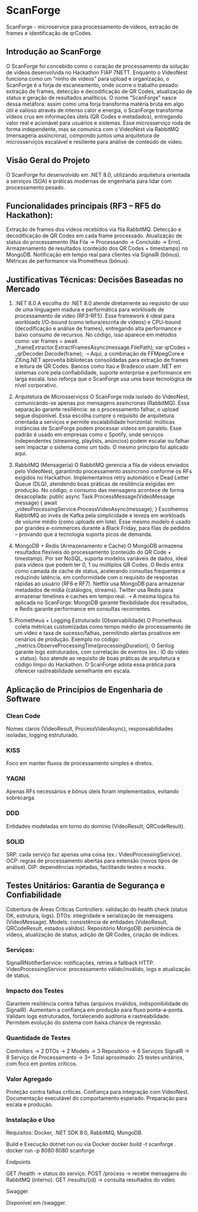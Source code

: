 # ScanForge

ScanForge - microservice para processamento de vídeos, extração de frames e identificação de qrCodes.

## Introdução ao ScanForge

O ScanForge foi concebido como o coração de processamento da solução de vídeos desenvolvida no Hackathon FIAP 7NETT. Enquanto o VideoNest funciona como um “ninho de vídeos” para upload e organização, o ScanForge é a forja de escaneamento, onde ocorre o trabalho pesado: extração de frames, detecção e decodificação de QR Codes, atualização de status e geração de resultados analíticos.
O nome “ScanForge” nasce dessa metáfora: assim como uma forja transforma matéria bruta em algo útil e valioso através de intenso calor e energia, o ScanForge transforma vídeos crus em informações úteis (QR Codes e metadados), entregando valor real e acionável para usuários e sistemas.
Esse microsserviço roda de forma independente, mas se comunica com o VideoNest via RabbitMQ (mensageria assíncrona), compondo juntos uma arquitetura de microsserviços escalável e resiliente para análise de conteúdo de vídeo.

## Visão Geral do Projeto

O ScanForge foi desenvolvido em .NET 8.0, utilizando arquitetura orientada a serviços (SOA) e práticas modernas de engenharia para lidar com processamento pesado.

## Funcionalidades principais (RF3 – RF5 do Hackathon):

Extração de frames dos vídeos recebidos via fila RabbitMQ.
Detecção e decodificação de QR Codes em cada frame processado.
Atualização de status do processamento (Na Fila → Processando → Concluído → Erro).
Armazenamento de resultados (conteúdo dos QR Codes + timestamps) no MongoDB.
Notificação em tempo real para clientes via SignalR (bônus).
Métricas de performance via Prometheus (bônus).

## Justificativas Técnicas: Decisões Baseadas no Mercado

1. .NET 8.0
A escolha do .NET 8.0 atende diretamente ao requisito de uso de uma linguagem madura e performática para workloads de processamento de vídeo (RF3–RF5).
Esse framework é ideal para workloads I/O-bound (como leitura/escrita de vídeos) e CPU-bound (decodificação e análise de frames), entregando alta performance e baixo consumo de recursos.
No código, isso aparece em métodos como:
  var frames = await _frameExtractor.ExtractFramesAsync(message.FilePath);
  var qrCodes = _qrDecoder.Decode(frame);
➝ Aqui, a combinação de FFMpegCore e ZXing.NET aproveita bibliotecas consolidadas para extração de frames e leitura de QR Codes.
Bancos como Itaú e Bradesco usam .NET em sistemas core pela confiabilidade, suporte enterprise e performance em larga escala. Isso reforça que o ScanForge usa uma base tecnológica de nível corporativo.

2. Arquitetura de Microsserviços
O ScanForge roda isolado do VideoNest, comunicando-se apenas por mensagens assíncronas (RabbitMQ). Essa separação garante resiliência: se o processamento falhar, o upload segue disponível.
Essa escolha cumpre o requisito de arquitetura orientada a serviços e permite escalabilidade horizontal: múlticas instâncias de ScanForge podem processar vídeos em paralelo.
Esse padrão é usado em empresas como o Spotify, onde serviços independentes (streaming, playlists, anúncios) podem escalar ou falhar sem impactar o sistema como um todo. O mesmo princípio foi aplicado aqui.

3. RabbitMQ (Mensageria)
O RabbitMQ gerencia a fila de vídeos enviados pelo VideoNest, garantindo processamento assíncrono conforme os RFs exigidos no Hackathon.
Implementamos retry automático e Dead Letter Queue (DLQ), atendendo boas práticas de resiliência exigidas em produção.
No código, o consumo das mensagens acontece de forma desacoplada:
public async Task ProcessMessage(VideoMessage message)
  {
      await _videoProcessingService.ProcessVideoAsync(message);
  }
Escolhemos RabbitMQ ao invés de Kafka pela simplicidade e leveza em workloads de volume médio (como uploads em lote).
Esse mesmo modelo é usado por grandes e-commerces durante a Black Friday, para filas de pedidos – provando que a tecnologia suporta picos de demanda.

4. MongoDB + Redis (Armazenamento e Cache)
O MongoDB armazena resultados flexíveis do processamento (conteúdo do QR Code + timestamp). Por ser NoSQL, suporta modelos variáveis de dados, ideal para vídeos que podem ter 0, 1 ou múltiplos QR Codes.
O Redis entra como camada de cache de status, acelerando consultas frequentes e reduzindo latência, em conformidade com o requisito de respostas rápidas ao usuário (RF6 e RF7).
Netflix usa MongoDB para armazenar metadados de mídia (catálogos, streams).
Twitter usa Redis para armazenar timelines e caches em tempo real.
➝ A mesma lógica foi aplicada no ScanForge: MongoDB garante flexibilidade dos resultados, e Redis garante performance em consultas recorrentes.

5. Prometheus + Logging Estruturado (Observabilidade)
O Prometheus coleta métricas customizadas como tempo médio de processamento de um vídeo e taxa de sucesso/falhas, permitindo alertas proativos em cenários de produção.
Exemplo no código:
  _metrics.ObserveProcessingTime(processingDuration);
O Serilog garante logs estruturados, com correlação de eventos (ex.: ID do vídeo + status). Isso atende ao requisito de boas práticas de arquitetura e código limpo do Hackathon.
O ScanForge adota essa prática para oferecer rastreabilidade semelhante em escala.

## Aplicação de Princípios de Engenharia de Software

### Clean Code
Nomes claros (VideoResult, ProcessVideoAsync), responsabilidades isoladas, logging estruturado.

### KISS
Foco em manter fluxos de processamento simples e diretos.

### YAGNI
Apenas RFs necessários e bônus úteis foram implementados, evitando sobrecarga.

### DDD
Entidades modeladas em torno do domínio (VideoResult, QRCodeResult).

### SOLID
SRP: cada serviço faz apenas uma coisa (ex.: VideoProcessingService).
OCP: regras de processamento abertas para extensão (novos tipos de análise).
DIP: dependências injetadas, facilitando testes e mocks.

## Testes Unitários: Garantia de Segurança e Confiabilidade
Cobertura de Áreas Críticas
Controllers: validação do health check (status OK, estrutura, logs).
DTOs: integridade e serialização de mensagens (VideoMessage).
Models: consistência de entidades (VideoResult, QRCodeResult, estados válidos).
Repositório MongoDB: persistência de vídeos, atualização de status, adição de QR Codes, criação de índices.

### Serviços:
SignalRNotifierService: notificações, retries e fallback HTTP.
VideoProcessingService: processamento válido/inválido, logs e atualização de status.

### Impacto dos Testes

Garantem resiliência contra falhas (arquivos inválidos, indisponibilidade do SignalR).
Aumentam a confiança em produção para fluxo ponta-a-ponta.
Validam logs estruturados, fortalecendo auditoria e rastreabilidade.
Permitem evolução do sistema com baixa chance de regressão.

### Quantidade de Testes
Controllers → 2
DTOs → 2
Models → 3
Repositório → 6
Serviços SignalR → 8
Serviço de Processamento → 3+
Total aproximado: 25 testes unitários, com foco em pontos críticos.

### Valor Agregado
Proteção contra falhas críticas.
Confiança para integração com VideoNest.
Documentação executável do comportamento esperado.
Preparação para escala e produção.

### Instalação e Uso

Requisitos: Docker, .NET SDK 8.0, RabbitMQ, MongoDB.

Build e Execução
dotnet run
ou via Docker
docker build -t scanforge .
docker run -p 8080:8080 scanforge

Endpoints

GET /health → status do serviço.
POST /process → recebe mensagens do RabbitMQ (interno).
GET /results/{id} → consulta resultados do vídeo.

Swagger

Disponível em /swagger.
